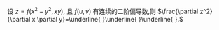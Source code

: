  设 $z=f\left(x^2-y^2, x y\right)$, 且 $f(u, v)$ 有连续的二阶偏导数,则 $\frac{\partial z^2}{\partial x \partial y}=\underline{ }\underline{ }\underline{ }.$